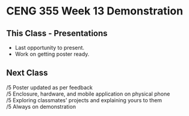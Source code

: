 # CENG 355 Week 13 Demonstration

## This Class - Presentations
- Last opportunity to present.   
- Work on getting poster ready.

## Next Class
/5 Poster updated as per feedback   
/5 Enclosure, hardware, and mobile application on physical phone   
/5 Exploring classmates' projects and explaining yours to them   
/5 Always on demonstration   
